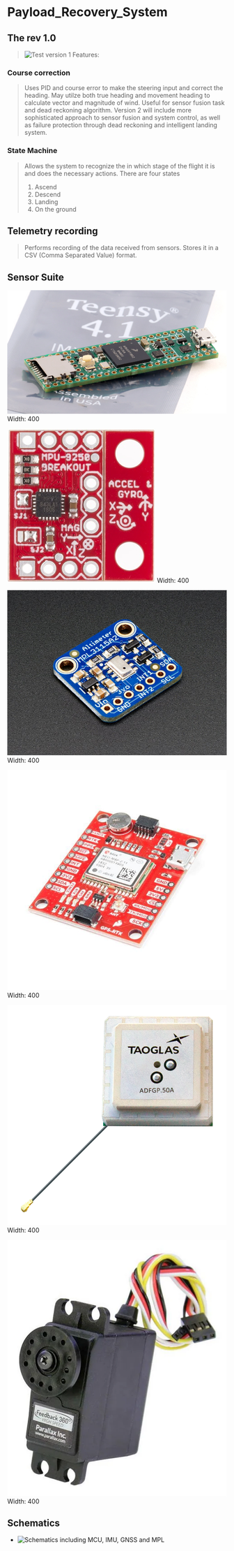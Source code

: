 # Payload_Recovery_System
## The rev 1.0  
> ![Test version 1](https://github.com/MaterialI/Payload_Recovery_System/blob/main/Versions/Test%201.0/deploy/sketch_jan2a/sketch_jan2a.ino)
Features: 
### Course correction 
> Uses PID and course error to make the steering input and correct the heading. May utilze both true heading and movement heading to calculate vector and magnitude of wind. Useful for sensor fusion task and dead reckoning algorithm.
> Version 2 will include more sophisticated approach to sensor fusion and system control, as well as failure protection through dead reckoning and intelligent landing system.
### State Machine 
> Allows the system to recognize the in which stage of the flight it is and does the necessary actions.
> There are four states <ol>  <li> Ascend </li> <li>Descend </li> <li>Landing </li> <li>On the ground </li> </ol>
## Telemetry recording 
> Performs recording of the data received from sensors. Stores it in a CSV (Comma Separated Value) format.

## Sensor Suite
![Teensy 4.1](https://raw.githubusercontent.com/MaterialI/Payload_Recovery_System/main/Photos/teensy-4.1-cover.jpeg) 
Width: 400

![IMU - MPU 9250](https://raw.githubusercontent.com/MaterialI/Payload_Recovery_System/main/Photos/13762-01a.jpg) 
Width: 400

![Barometer - MPL115a2](https://raw.githubusercontent.com/MaterialI/Payload_Recovery_System/main/Photos/1893-02.jpg) 
Width: 400

![GNSS breakout board - Ublox neo m9n](https://raw.githubusercontent.com/MaterialI/Payload_Recovery_System/main/Photos/gps-15005_SPL.jpg) 
Width: 400

![GNSS antenna - Taoglas ADFGP.50A.07](https://raw.githubusercontent.com/MaterialI/Payload_Recovery_System/main/Photos/ADFGP.50A.07.0100C_01-1000x1000.png) 
Width: 400

![Servo - Parallax 360 continuous servo](https://raw.githubusercontent.com/MaterialI/Payload_Recovery_System/main/Photos/900-00360_SPL.jpg) 
Width: 400


## Schematics
- ![Schematics including MCU, IMU, GNSS and MPL](https://github.com/MaterialI/Payload_Recovery_System/tree/main/Photos/image.png?raw=true)
